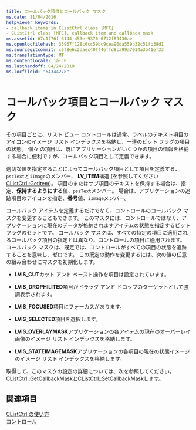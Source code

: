 ```yaml
---
title: コールバック項目とコールバック マスク
ms.date: 11/04/2016
helpviewer_keywords:
- callback items in CListCtrl class [MFC]
- CListCtrl class [MFC], callback item and callback mask
ms.assetid: 67c1f76f-6144-453e-9376-6712f89430ae
ms.openlocfilehash: 35967f128c6cc59bc9cea90da559b32c51fb38d1
ms.sourcegitcommit: c6f8e6c2daec40ff4effd8ca99a7014a3b41ef33
ms.translationtype: MT
ms.contentlocale: ja-JP
ms.lasthandoff: 04/24/2019
ms.locfileid: "64344278"
---
```

# <a name="callback-items-and-the-callback-mask"></a>コールバック項目とコールバック マスク

その項目ごとに、リスト ビュー コントロールは通常、ラベルのテキスト項目のアイコンのイメージ リスト インデックスを格納し、一連のビット フラグの項目の状態。 個々 の項目は、既にアプリケーションがいくつかの項目の情報を格納する場合に便利ですが、コールバック項目として定義できます。

適切な値を指定することによってコールバック項目として項目を定義する、`pszText`と`iImage`のメンバー、 **LV_ITEM**構造 (を参照してください[CListCtrl::GetItem](../mfc/reference/clistctrl-class.md#getitem))。 項目のまたはサブ項目のテキストを保持する場合は、指定、**保持するようにする**値、`pszText`メンバー。 場合は、アプリケーションの追跡項目のアイコンを指定、**番号**値、`iImage`メンバー。

コールバック アイテムを定義するだけでなく、コントロールのコールバック マスクを変更することもできます。 このマスクには、コントロールではなく、アプリケーションに現在のデータが格納されますアイテムの状態を指定するビット フラグのセットです。 コールバック マスクは、すべての特定の項目に適用されるコールバック項目の指定とは異なり、コントロールの項目に適用されます。 コールバック マスクは、既定では、コントロールがすべての項目の状態を追跡することを意味し、ゼロです。 この既定の動作を変更するには、次の値の任意の組み合わせにマスクを初期化します。

- **LVIS_CUT**カット アンド ペースト操作を項目は設定されています。

- **LVIS_DROPHILITED**項目がドラッグ アンド ドロップのターゲットとして強調表示されます。

- **LVIS_FOCUSED**項目にフォーカスがあります。

- **LVIS_SELECTED**項目を選択します。

- **LVIS_OVERLAYMASK**アプリケーションの各アイテムの現在のオーバーレイ画像のイメージ リスト インデックスを格納します。

- **LVIS_STATEIMAGEMASK**アプリケーションの各項目の現在の状態イメージのイメージ リスト インデックスを格納します。

取得して、このマスクの設定の詳細については、次を参照してください。 [CListCtrl::GetCallbackMask](../mfc/reference/clistctrl-class.md#getcallbackmask)と[CListCtrl::SetCallbackMask](../mfc/reference/clistctrl-class.md#setcallbackmask)します。

## <a name="see-also"></a>関連項目

[CListCtrl の使い方](../mfc/using-clistctrl.md)<br/>
[コントロール](../mfc/controls-mfc.md)

